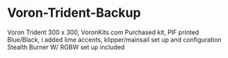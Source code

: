 # Voron-Trident-Backup
Voron Trident 300 x 300, VoronKits.com Purchased kit, PIF printed Blue/Black, i added lime accents, klipper/mainsail set up and configuration
Stealth Burner W/ RGBW set up included
